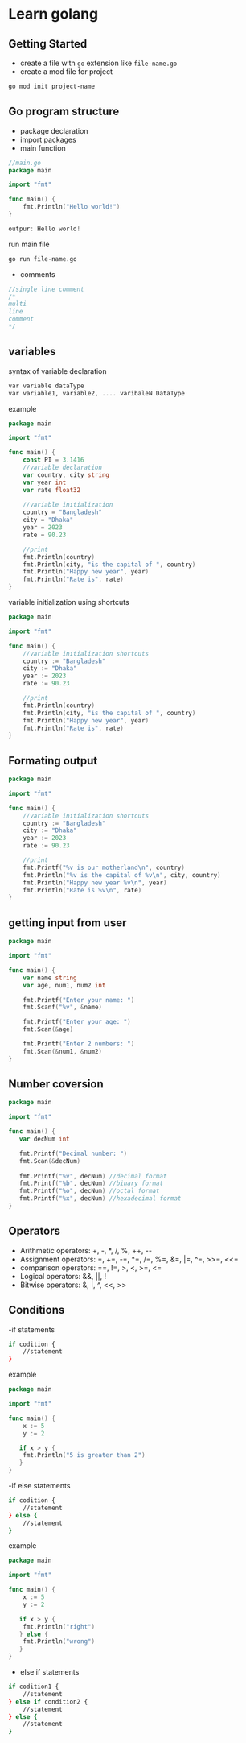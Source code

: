 # Learn golang

## Getting Started

- create a file with `go` extension like `file-name.go`
- create a mod file for project
```bash
go mod init project-name
```

<h2>Go program structure</h2>

- package declaration
- import packages
- main function

```go
//main.go
package main

import "fmt"

func main() {
	fmt.Println("Hello world!")
}

outpur: Hello world!
```

run main file
```bash
go run file-name.go
```

- comments
```go
//single line comment
/*
multi
line 
comment
*/
```

## variables

syntax of variable declaration
```bash
var variable dataType
var variable1, variable2, .... varibaleN DataType
```

example
```go
package main

import "fmt"

func main() {
    const PI = 3.1416
	//variable declaration
    var country, city string
    var year int
    var rate float32
    
    //variable initialization
    country = "Bangladesh"
    city = "Dhaka"
    year = 2023
    rate = 90.23

    //print
    fmt.Println(country)
    fmt.Println(city, "is the capital of ", country)
    fmt.Println("Happy new year", year)
    fmt.Println("Rate is", rate)
}
```
variable initialization using shortcuts
```go
package main

import "fmt"

func main() {
	//variable initialization shortcuts
    country := "Bangladesh"
    city := "Dhaka"
    year := 2023
    rate := 90.23

    //print
    fmt.Println(country)
    fmt.Println(city, "is the capital of ", country)
    fmt.Println("Happy new year", year)
    fmt.Println("Rate is", rate)
}
```
## Formating output

```go
package main

import "fmt"

func main() {
	//variable initialization shortcuts
    country := "Bangladesh"
    city := "Dhaka"
    year := 2023
    rate := 90.23

    //print
    fmt.Printf("%v is our motherland\n", country)
    fmt.Println("%v is the capital of %v\n", city, country)
    fmt.Println("Happy new year %v\n", year)
    fmt.Println("Rate is %v\n", rate)
}
```

## getting input from user

```go
package main

import "fmt"

func main() {
    var name string
    var age, num1, num2 int

	fmt.Printf("Enter your name: ")
    fmt.Scanf("%v", &name)

    fmt.Printf("Enter your age: ")
    fmt.Scan(&age)

    fmt.Printf("Enter 2 numbers: ")
    fmt.Scan(&num1, &num2)
}
```

## Number coversion
```go
package main

import "fmt"

func main() {
   var decNum int

   fmt.Printf("Decimal number: ")
   fmt.Scan(&decNum)
   
   fmt.Printf("%v", decNum) //decimal format
   fmt.Printf("%b", decNum) //binary format
   fmt.Printf("%o", decNum) //octal format
   fmt.Printf("%x", decNum) //hexadecimal format
}
```

## Operators

- Arithmetic operators: +, -, *, /, %, ++, --
- Assignment operators: =, +=, -=, *=, /=, %=, &=, |=, ^=, >>=, <<=
- comparison operators: ==, !=, >, <, >=, <=
- Logical operators: &&, ||, !
- Bitwise operators: &, |, ^, <<, >>

## Conditions

-if statements
```bash
if codition {
    //statement
}
```

example
```go
package main

import "fmt"

func main() {
    x := 5
    y := 2

   if x > y {
    fmt.Println("5 is greater than 2")
   }
}
```

-if else statements
```bash
if codition {
    //statement
} else {
    //statement
}
```

example
```go
package main

import "fmt"

func main() {
    x := 5
    y := 2

   if x > y {
    fmt.Println("right")
   } else {
    fmt.Println("wrong")
   }
}
```

- else if statements
```bash
if codition1 {
    //statement
} else if condition2 {
    //statement
} else {
    //statement
}
```